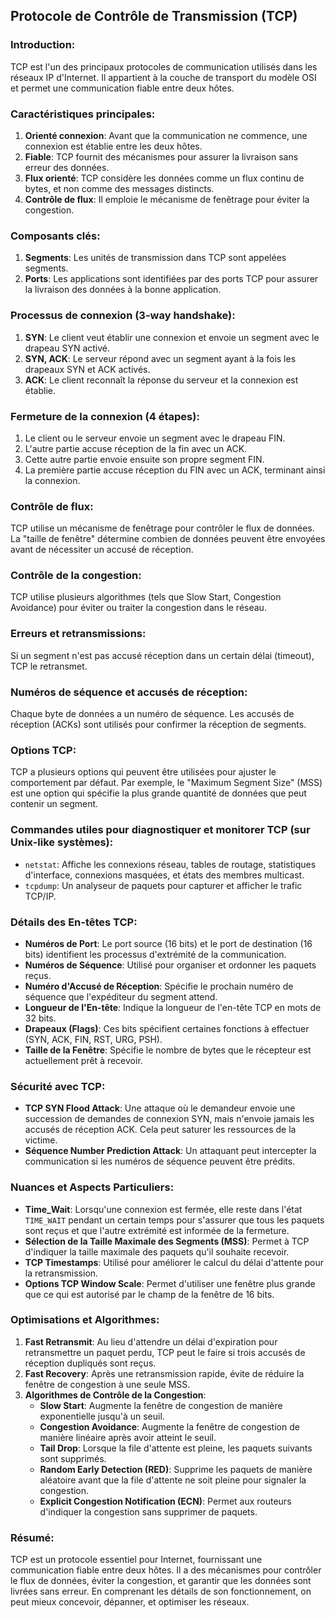 ## **Protocole de Contrôle de Transmission (TCP)**

### **Introduction**:
TCP est l'un des principaux protocoles de communication utilisés dans les réseaux IP d'Internet. Il appartient à la couche de transport du modèle OSI et permet une communication fiable entre deux hôtes.

### **Caractéristiques principales**:

1. **Orienté connexion**: Avant que la communication ne commence, une connexion est établie entre les deux hôtes.
2. **Fiable**: TCP fournit des mécanismes pour assurer la livraison sans erreur des données.
3. **Flux orienté**: TCP considère les données comme un flux continu de bytes, et non comme des messages distincts.
4. **Contrôle de flux**: Il emploie le mécanisme de fenêtrage pour éviter la congestion.

### **Composants clés**:

1. **Segments**: Les unités de transmission dans TCP sont appelées segments.
2. **Ports**: Les applications sont identifiées par des ports TCP pour assurer la livraison des données à la bonne application.

### **Processus de connexion (3-way handshake)**:

1. **SYN**: Le client veut établir une connexion et envoie un segment avec le drapeau SYN activé.
2. **SYN, ACK**: Le serveur répond avec un segment ayant à la fois les drapeaux SYN et ACK activés.
3. **ACK**: Le client reconnaît la réponse du serveur et la connexion est établie.

### **Fermeture de la connexion (4 étapes)**:

1. Le client ou le serveur envoie un segment avec le drapeau FIN.
2. L'autre partie accuse réception de la fin avec un ACK.
3. Cette autre partie envoie ensuite son propre segment FIN.
4. La première partie accuse réception du FIN avec un ACK, terminant ainsi la connexion.

### **Contrôle de flux**:

TCP utilise un mécanisme de fenêtrage pour contrôler le flux de données. La "taille de fenêtre" détermine combien de données peuvent être envoyées avant de nécessiter un accusé de réception.

### **Contrôle de la congestion**:

TCP utilise plusieurs algorithmes (tels que Slow Start, Congestion Avoidance) pour éviter ou traiter la congestion dans le réseau.

### **Erreurs et retransmissions**:

Si un segment n'est pas accusé réception dans un certain délai (timeout), TCP le retransmet.

### **Numéros de séquence et accusés de réception**:

Chaque byte de données a un numéro de séquence. Les accusés de réception (ACKs) sont utilisés pour confirmer la réception de segments.

### **Options TCP**:
TCP a plusieurs options qui peuvent être utilisées pour ajuster le comportement par défaut. Par exemple, le "Maximum Segment Size" (MSS) est une option qui spécifie la plus grande quantité de données que peut contenir un segment.

### **Commandes utiles pour diagnostiquer et monitorer TCP (sur Unix-like systèmes)**:
- `netstat`: Affiche les connexions réseau, tables de routage, statistiques d'interface, connexions masquées, et états des membres multicast.
- `tcpdump`: Un analyseur de paquets pour capturer et afficher le trafic TCP/IP.

### **Détails des En-têtes TCP**:

- **Numéros de Port**: Le port source (16 bits) et le port de destination (16 bits) identifient les processus d'extrémité de la communication.
- **Numéros de Séquence**: Utilisé pour organiser et ordonner les paquets reçus.
- **Numéro d'Accusé de Réception**: Spécifie le prochain numéro de séquence que l'expéditeur du segment attend.
- **Longueur de l'En-tête**: Indique la longueur de l'en-tête TCP en mots de 32 bits.
- **Drapeaux (Flags)**: Ces bits spécifient certaines fonctions à effectuer (SYN, ACK, FIN, RST, URG, PSH).
- **Taille de la Fenêtre**: Spécifie le nombre de bytes que le récepteur est actuellement prêt à recevoir.
### **Sécurité avec TCP**:
- **TCP SYN Flood Attack**: Une attaque où le demandeur envoie une succession de demandes de connexion SYN, mais n'envoie jamais les accusés de réception ACK. Cela peut saturer les ressources de la victime.
- **Séquence Number Prediction Attack**: Un attaquant peut intercepter la communication si les numéros de séquence peuvent être prédits.
### **Nuances et Aspects Particuliers**:

- **Time_Wait**: Lorsqu'une connexion est fermée, elle reste dans l'état `TIME_WAIT` pendant un certain temps pour s'assurer que tous les paquets sont reçus et que l'autre extrémité est informée de la fermeture.
- **Sélection de la Taille Maximale des Segments (MSS)**: Permet à TCP d'indiquer la taille maximale des paquets qu'il souhaite recevoir.
- **TCP Timestamps**: Utilisé pour améliorer le calcul du délai d'attente pour la retransmission.
- **Options TCP Window Scale**: Permet d'utiliser une fenêtre plus grande que ce qui est autorisé par le champ de la fenêtre de 16 bits.

### **Optimisations et Algorithmes**:

1. **Fast Retransmit**: Au lieu d'attendre un délai d'expiration pour retransmettre un paquet perdu, TCP peut le faire si trois accusés de réception dupliqués sont reçus.
2. **Fast Recovery**: Après une retransmission rapide, évite de réduire la fenêtre de congestion à une seule MSS.
3. **Algorithmes de Contrôle de la Congestion**:
    - **Slow Start**: Augmente la fenêtre de congestion de manière exponentielle jusqu'à un seuil.
    - **Congestion Avoidance**: Augmente la fenêtre de congestion de manière linéaire après avoir atteint le seuil.
    - **Tail Drop**: Lorsque la file d'attente est pleine, les paquets suivants sont supprimés.
    - **Random Early Detection (RED)**: Supprime les paquets de manière aléatoire avant que la file d'attente ne soit pleine pour signaler la congestion.
    - **Explicit Congestion Notification (ECN)**: Permet aux routeurs d'indiquer la congestion sans supprimer de paquets.
### **Résumé**:
TCP est un protocole essentiel pour Internet, fournissant une communication fiable entre deux hôtes. Il a des mécanismes pour contrôler le flux de données, éviter la congestion, et garantir que les données sont livrées sans erreur. En comprenant les détails de son fonctionnement, on peut mieux concevoir, dépanner, et optimiser les réseaux.

